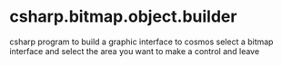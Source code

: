 # csharp.bitmap.object.builder
csharp program to build a graphic interface to cosmos select a bitmap interface and select the area you want to make a control and leave
